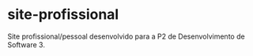 # site-profissional
Site profissional/pessoal desenvolvido para a P2 de Desenvolvimento de Software 3.
